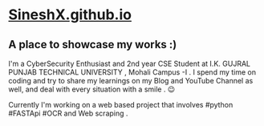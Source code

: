 # [SineshX.github.io](https://sineshx.github.io/)
## A place to showcase my works :) ##


I'm a CyberSecurity Enthusiast and 2nd year CSE Student at I.K. GUJRAL PUNJAB TECHNICAL UNIVERSITY , Mohali Campus -I .
I spend my time on coding and try to share my learnings on my Blog and YouTube Channel as well,
and deal with every situation with a smile . 😉

Currently I'm working on a web  based project that involves #python #FASTApi #OCR and Web scraping .
